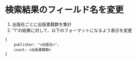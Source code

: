 # 検索結果のフィールド名を変更

1. 出版社ごとに出版書籍数を集計
2. "1"の結果に対して、以下のフォーマットになるよう表示を変更

```
{
    publisher: "<出版社>",
    count: <出版書籍数>
}
```

